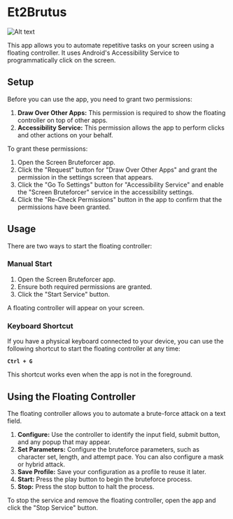 # Et2Brutus

![Alt text](app/src/main/res/drawable/et2brutus_banner.webp?raw=true "Et2Brutus")

This app allows you to automate repetitive tasks on your screen using a floating controller. It uses Android's Accessibility Service to programmatically click on the screen.

## Setup

Before you can use the app, you need to grant two permissions:

1.  **Draw Over Other Apps:** This permission is required to show the floating controller on top of other apps.
2.  **Accessibility Service:** This permission allows the app to perform clicks and other actions on your behalf.

To grant these permissions:

1.  Open the Screen Bruteforcer app.
2.  Click the "Request" button for "Draw Over Other Apps" and grant the permission in the settings screen that appears.
3.  Click the "Go To Settings" button for "Accessibility Service" and enable the "Screen Bruteforcer" service in the accessibility settings.
4.  Click the "Re-Check Permissions" button in the app to confirm that the permissions have been granted.

## Usage

There are two ways to start the floating controller:

### Manual Start

1.  Open the Screen Bruteforcer app.
2.  Ensure both required permissions are granted.
3.  Click the "Start Service" button.

A floating controller will appear on your screen.

### Keyboard Shortcut

If you have a physical keyboard connected to your device, you can use the following shortcut to start the floating controller at any time:

**`Ctrl + G`**

This shortcut works even when the app is not in the foreground.

## Using the Floating Controller

The floating controller allows you to automate a brute-force attack on a text field.

1.  **Configure:** Use the controller to identify the input field, submit button, and any popup that may appear.
2.  **Set Parameters:** Configure the bruteforce parameters, such as character set, length, and attempt pace. You can also configure a mask or hybrid attack.
3.  **Save Profile:** Save your configuration as a profile to reuse it later.
4.  **Start:** Press the play button to begin the bruteforce process.
5.  **Stop:** Press the stop button to halt the process.

To stop the service and remove the floating controller, open the app and click the "Stop Service" button.
